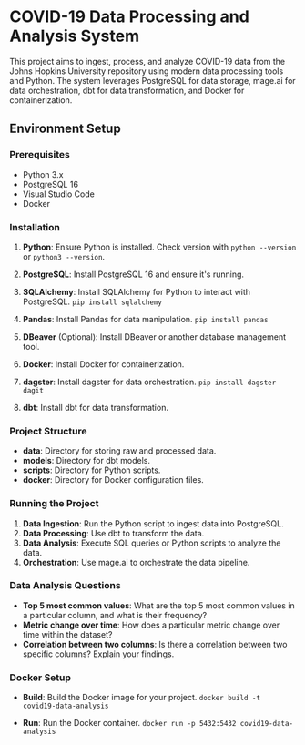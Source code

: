 # COVID-19 Data Processing and Analysis System

This project aims to ingest, process, and analyze COVID-19 data from the Johns Hopkins University repository using modern data processing tools and Python. The system leverages PostgreSQL for data storage, mage.ai for data orchestration, dbt for data transformation, and Docker for containerization.

## Environment Setup

### Prerequisites

- Python 3.x
- PostgreSQL 16
- Visual Studio Code
- Docker

### Installation

1. **Python**: Ensure Python is installed. Check version with `python --version` or `python3 --version`.

2. **PostgreSQL**: Install PostgreSQL 16 and ensure it's running.

3. **SQLAlchemy**: Install SQLAlchemy for Python to interact with PostgreSQL.
   `pip install sqlalchemy`

5. **Pandas**: Install Pandas for data manipulation.
   `pip install pandas`
   
7. **DBeaver** (Optional): Install DBeaver or another database management tool.

8. **Docker**: Install Docker for containerization.

9. **dagster**: Install dagster for data orchestration. `pip install dagster dagit`

10. **dbt**: Install dbt for data transformation.

### Project Structure

- **data**: Directory for storing raw and processed data.
- **models**: Directory for dbt models.
- **scripts**: Directory for Python scripts.
- **docker**: Directory for Docker configuration files.

### Running the Project

1. **Data Ingestion**: Run the Python script to ingest data into PostgreSQL.
2. **Data Processing**: Use dbt to transform the data.
3. **Data Analysis**: Execute SQL queries or Python scripts to analyze the data.
4. **Orchestration**: Use mage.ai to orchestrate the data pipeline.

### Data Analysis Questions

- **Top 5 most common values**: What are the top 5 most common values in a particular column, and what is their frequency?
- **Metric change over time**: How does a particular metric change over time within the dataset?
- **Correlation between two columns**: Is there a correlation between two specific columns? Explain your findings.

### Docker Setup

- **Build**: Build the Docker image for your project.
  `docker build -t covid19-data-analysis`

- **Run**: Run the Docker container.
  `docker run -p 5432:5432 covid19-data-analysis`
